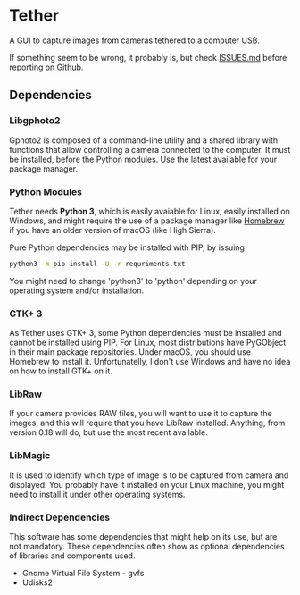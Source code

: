 # Tether

A GUI to capture images from cameras tethered to a computer USB.

If something seem to be wrong, it probably is, but check
[ISSUES.md](ISSUES.md) before reporting
[on Github](https://github.com/rafasgj/tether/issues).

## Dependencies

### Libgphoto2

Gphoto2 is composed of a command-line utility and a shared library with
functions that allow controlling a camera connected to the computer. It
must be installed, before the Python modules. Use the latest available
for your package manager.

### Python Modules

Tether needs **Python 3**, which is easily avaiable for Linux, easily
installed on Windows, and might require the use of a package manager
like [Homebrew](https://brew.sh) if you have an older version of macOS
(like High Sierra).

Pure Python dependencies may be installed with PIP, by issuing

```sh
python3 -m pip install -U -r requriments.txt
```

You might need to change 'python3' to 'python' depending on your
operating system and/or installation.

### GTK+ 3

As Tether uses GTK+ 3, some Python dependencies must be installed and
cannot be installed using PIP. For Linux, most distributions have
PyGObject in their main package repositories. Under macOS, you should
use Homebrew to install it. Unfortunatelly, I don't use Windows and
have no idea on how to install
GTK+ on it.

### LibRaw

If your camera provides RAW files, you will want to use it to capture the
images, and this will require that you have LibRaw installed. Anything,
from version 0.18 will do, but use the most recent available.

### LibMagic

It is used to identify which type of image is to be captured from
camera and displayed. You probably have it installed on your Linux
machine, you might need to install it under other operating systems.

### Indirect Dependencies

This software has some dependencies that might help on its use, but are
not mandatory. These dependencies often show as optional dependencies of
libraries and components used.

* Gnome Virtual File System - gvfs
* Udisks2
